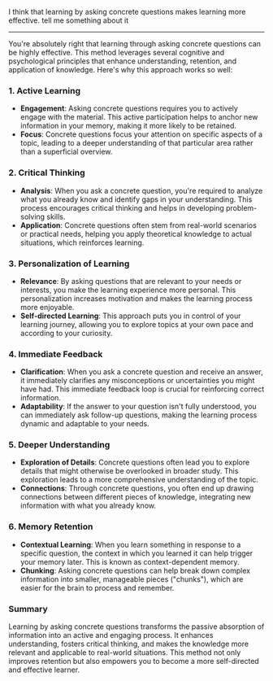 I think that learning by asking concrete questions makes learning more effective. tell me something about it

-----

You're absolutely right that learning through asking concrete questions can be highly effective. This method leverages several cognitive and psychological principles that enhance understanding, retention, and application of knowledge. Here's why this approach works so well:

### 1. **Active Learning**
   - **Engagement**: Asking concrete questions requires you to actively engage with the material. This active participation helps to anchor new information in your memory, making it more likely to be retained.
   - **Focus**: Concrete questions focus your attention on specific aspects of a topic, leading to a deeper understanding of that particular area rather than a superficial overview.

### 2. **Critical Thinking**
   - **Analysis**: When you ask a concrete question, you're required to analyze what you already know and identify gaps in your understanding. This process encourages critical thinking and helps in developing problem-solving skills.
   - **Application**: Concrete questions often stem from real-world scenarios or practical needs, helping you apply theoretical knowledge to actual situations, which reinforces learning.

### 3. **Personalization of Learning**
   - **Relevance**: By asking questions that are relevant to your needs or interests, you make the learning experience more personal. This personalization increases motivation and makes the learning process more enjoyable.
   - **Self-directed Learning**: This approach puts you in control of your learning journey, allowing you to explore topics at your own pace and according to your curiosity.

### 4. **Immediate Feedback**
   - **Clarification**: When you ask a concrete question and receive an answer, it immediately clarifies any misconceptions or uncertainties you might have had. This immediate feedback loop is crucial for reinforcing correct information.
   - **Adaptability**: If the answer to your question isn't fully understood, you can immediately ask follow-up questions, making the learning process dynamic and adaptable to your needs.

### 5. **Deeper Understanding**
   - **Exploration of Details**: Concrete questions often lead you to explore details that might otherwise be overlooked in broader study. This exploration leads to a more comprehensive understanding of the topic.
   - **Connections**: Through concrete questions, you often end up drawing connections between different pieces of knowledge, integrating new information with what you already know.

### 6. **Memory Retention**
   - **Contextual Learning**: When you learn something in response to a specific question, the context in which you learned it can help trigger your memory later. This is known as context-dependent memory.
   - **Chunking**: Asking concrete questions can help break down complex information into smaller, manageable pieces ("chunks"), which are easier for the brain to process and remember.

### Summary
Learning by asking concrete questions transforms the passive absorption of information into an active and engaging process. It enhances understanding, fosters critical thinking, and makes the knowledge more relevant and applicable to real-world situations. This method not only improves retention but also empowers you to become a more self-directed and effective learner.
<!--stackedit_data:
eyJoaXN0b3J5IjpbNzUxMTgxNzY5XX0=
-->